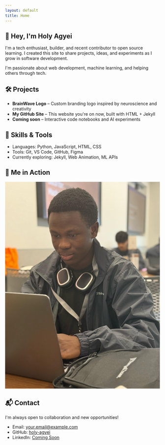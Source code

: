 ```yaml
---
layout: default
title: Home
---
```


<section>
  <h2>👋 Hey, I'm Holy Agyei</h2>
  <p>
    I'm a tech enthusiast, builder, and recent contributor to open source learning.
    I created this site to share projects, ideas, and experiments as I grow in software development.
  </p>
  <p>
    I'm passionate about web development, machine learning, and helping others through tech.
  </p>
</section>

<section>
  <h2>🛠 Projects</h2>
  <ul>
    <li><strong>BrainWave Logo</strong> – Custom branding logo inspired by neuroscience and creativity</li>
    <li><strong>My GitHub Site</strong> – This website you're on now, built with HTML + Jekyll</li>
    <li><strong>Coming soon</strong> – Interactive code notebooks and AI experiments</li>
  </ul>
</section>

<section>
  <h2>🧠 Skills & Tools</h2>
  <ul>
    <li>Languages: Python, JavaScript, HTML, CSS</li>
    <li>Tools: Git, VS Code, GitHub, Figma</li>
    <li>Currently exploring: Jekyll, Web Animation, ML APIs</li>
  </ul>
</section>

<section class="center">
  <h2>📸 Me in Action</h2>
  <img src="/me.jpeg" alt="Holy Agyei working" class="profile" />
</section>

<section>
  <h2>📬 Contact</h2>
  <p>I'm always open to collaboration and new opportunities!</p>
  <ul>
    <li>Email: <a href="mailto:your.email@example.com">your.email@example.com</a></li>
    <li>GitHub: <a href="https://github.com/holy-agyei">holy-agyei</a></li>
    <li>LinkedIn: <a href="#">Coming Soon</a></li>
  </ul>
</section>
